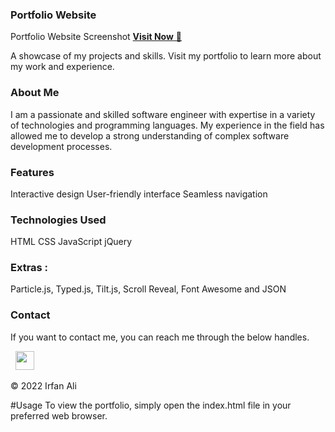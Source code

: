 ### Portfolio Website
Portfolio Website Screenshot
<a href="https://erfaanali.github.io/Portfolio/" target="_blank">**Visit Now** 🚀</a>

A showcase of my projects and skills. Visit my portfolio to learn more about my work and experience.

### About Me
I am a passionate and skilled software engineer with expertise in a variety of technologies and programming languages. My experience in the field has allowed me to develop a strong understanding of complex software development processes.

### Features
Interactive design
User-friendly interface
Seamless navigation

### Technologies Used
HTML
CSS
JavaScript
jQuery

### Extras : 
Particle.js, Typed.js, Tilt.js, Scroll Reveal, Font Awesome and JSON

### Contact


If you want to contact me, you can reach me through the below handles.

&nbsp;&nbsp;<a href="https://www.linkedin.com/in/irfanalee//"><img src="https://www.felberpr.com/wp-content/uploads/linkedin-logo.png" width="30"></img></a>

© 2022 Irfan Ali

#Usage
To view the portfolio, simply open the index.html file in your preferred web browser.
